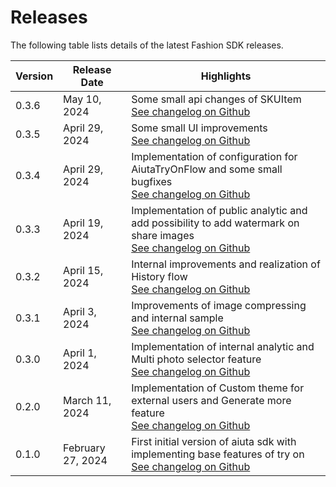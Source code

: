 # Releases

The following table lists details of the latest Fashion SDK releases.

| Version | Release Date      | Highlights                                                                                                                                                                         |
|---------|-------------------|------------------------------------------------------------------------------------------------------------------------------------------------------------------------------------|
| 0.3.6   | May 10, 2024      | Some small api changes of SKUItem<br/> [See changelog on Github](https://github.com/aiuta-com/android-sdk/releases/tag/0.3.6)                                                      |
| 0.3.5   | April 29, 2024    | Some small UI improvements<br/> [See changelog on Github](https://github.com/aiuta-com/android-sdk/releases/tag/0.3.5)                                                             |
| 0.3.4   | April 29, 2024    | Implementation of configuration for AiutaTryOnFlow and some small bugfixes<br/> [See changelog on Github](https://github.com/aiuta-com/android-sdk/releases/tag/0.3.4)             |
| 0.3.3   | April 19, 2024    | Implementation of public analytic and add possibility to add watermark on share images<br/> [See changelog on Github](https://github.com/aiuta-com/android-sdk/releases/tag/0.3.3) |
| 0.3.2   | April 15, 2024    | Internal improvements and realization of History flow<br/> [See changelog on Github](https://github.com/aiuta-com/android-sdk/releases/tag/0.3.2)                                  |
| 0.3.1   | April 3, 2024     | Improvements of image compressing and internal sample<br/> [See changelog on Github](https://github.com/aiuta-com/android-sdk/releases/tag/0.3.1)                                  |
| 0.3.0   | April 1, 2024     | Implementation of internal analytic and Multi photo selector feature<br/> [See changelog on Github](https://github.com/aiuta-com/android-sdk/releases/tag/0.3.0)                   |
| 0.2.0   | March 11, 2024    | Implementation of Custom theme for external users and Generate more feature<br/> [See changelog on Github](https://github.com/aiuta-com/android-sdk/releases/tag/0.2.0)            |
| 0.1.0   | February 27, 2024 | First initial version of aiuta sdk with implementing base features of try on<br/> [See changelog on Github](https://github.com/aiuta-com/android-sdk/releases/tag/0.1.0)           |


